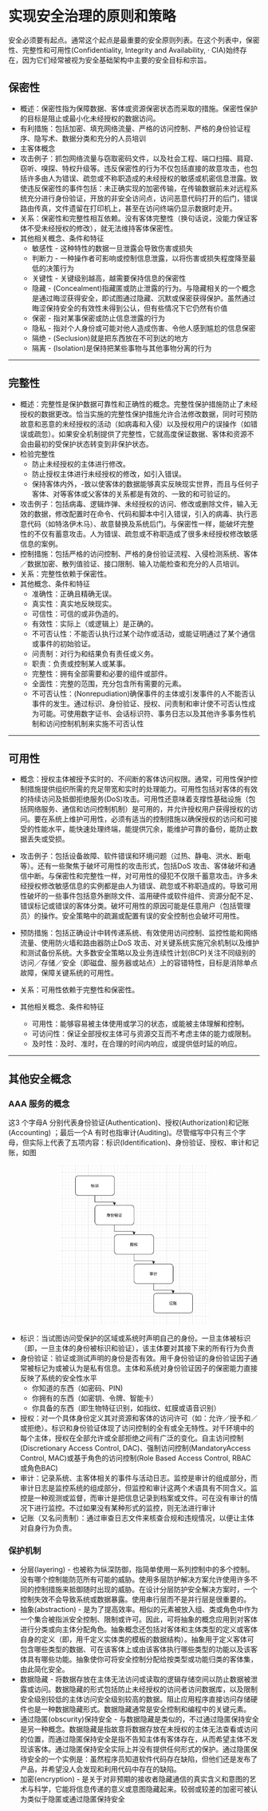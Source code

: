 # 实现安全治理的原则和策略
安全必须要有起点。通常这个起点是最重要的安全原则列表。在这个列表中，保密性、完整性和可用性(Confidentiality, Integrity and Availability, · CIA)始终存在，因为它们经常被视为安全基础架构中主要的安全目标和宗旨。
## 保密性
- 概述：保密性指为保障数据、客体或资源保密状态而采取的措施。保密性保护的目标是阻止或最小化未经授权的数据访问。
- 有利措施：包括加密、填充网络流量、严格的访问控制、严格的身份验证程序、隐写术、数据分类和充分的人员培训
- 主客体概念
- 攻击例子：抓包网络流量与窃取密码文件，以及社会工程、端口扫描、肩窥、窃听、嗅探、特权升级等。违反保密性的行为不仅包括直接的故意攻击，也包括许多由人为错误、疏忽或不称职造成的未经授权的敏感或机密信息泄露。致使违反保密性的事件包括：未正确实现的加密传输，在传输数据前未对远程系统充分进行身份验证，开放的非安全访问点，访问恶意代码打开的后门，错误路由传真，文件遗留在打印机上，甚至在访问终端仍显示数据时走开。
- 关系：保密性和完整性相互依赖。没有客体完整性（换句话说，没能力保证客体不受未经授权的修改），就无法维持客体保密性。
- 其他相关概念、条件和特征
  - 敏感性 - 这种特性的数据一旦泄露会导致伤害或损失
  - 判断力 - 一种操作者可影响或控制信息泄露，以将伤害或损失程度降至最低的决策行为
  - 关键性 - 关键级别越高，越需要保持信息的保密性
  - 隐藏 - (Concealment)指藏匿或防止泄露的行为。与隐藏相关的一个概念是通过晦涩获得安全，即试图通过隐藏、沉默或保密获得保护。虽然通过晦涩保持安全的有效性未得到公认，但有些情况下它仍然有价值
  - 保密 - 指对某事保密或防止信息泄露的行为
  - 隐私 - 指对个人身份或可能对他人造成伤害、令他人感到尴尬的信息保密
  - 隔绝 - (Seclusion)就是把东西放在不可到达的地方
  - 隔离 - (Isolation)是保持把某些事物与其他事物分离的行为
---
## 完整性
- 概述：完整性是保护数据可靠性和正确性的概念。完整性保护措施防止了未经授权的数据更改。恰当实施的完整性保护措施允许合法修改数据，同时可预防故意和恶意的未经授权的活动（如病毒和入侵）以及授权用户的误操作（如错误或疏忽）。如果安全机制提供了完整性，它就高度保证数据、客体和资源不会由最初的受保护状态转变到非保护状态。
- 检验完整性
  - 防止未经授权的主体进行修改。
  - 防止授权主体进行未经授权的修改，如引入错误。
  - 保持客体内外，-致以使客体的数据能够真实反映现实世界，而且与任何子客体、对等客体或父客体的关系都是有效的、一致的和可验证的。
- 攻击例子：包括病毒、逻辑炸弹、未经授权的访问、修改或删除文件，输入无效的数据，修改配置时在命令、代码和脚本中引入错误，引入的病毒、执行恶意代码（如特洛伊木马）、故意替换及系统后门。与保密性一样，能破坏完整性的不仅有蓄意攻击。人为错误、疏忽或不称职造成了很多未经授权修改敏感信息的案例。
- 控制措施：包括严格的访问控制、严格的身份验证流程、入侵检测系统、客体／数据加密、散列值验证、接口限制、输入功能检查和充分的人员培训。
- 关系：完整性依赖于保密性。
- 其他概念、条件和特征
  - 准确性：正确且精确无误。
  - 真实性：真实地反映现实。
  - 可信性：可信的或非伪造的。
  - 有效性：实际上（或逻辑上）是正确的。
  - 不可否认性：不能否认执行过某个动作或活动，或能证明通过了某个通信或事件的初始验证。
  - 问责制：对行为和结果负有责任或义务。
  - 职责：负责或控制某人或某事。
  - 完整性：拥有全部需要和必要的组件或部件。
  - 全面性：完整的范围，充分包含所有需要的元素。
  - 不可否认性：(Nonrepudiation)确保事件的主体或引发事件的人不能否认事件的发生。通过标识、身份验证、授权、问责制和审计使不可否认性成为可能。可使用数字证书、会话标识符、事务日志以及其他许多事务性机制和访问控制机制来实施不可否认性
---
## 可用性
- 概念：授权主体被授予实时的、不间断的客体访问权限。通常，可用性保护控制措施提供组织所需的充足带宽和实时的处理能力。可用性包括对客体的有效的持续访问及抵御拒绝服务(DoS)攻击。可用性还意味着支撑性基础设施（包括网络服务、通信和访问控制机制）是可用的，并允许授权用户获得授权的访问。要在系统上维护可用性，必须有适当的控制措施以确保授权的访问和可接受的性能水平，能快速处理终端，能提供冗余，能维护可靠的备份，能防止数据丢失或受损。
- 攻击例子：包括设备故障、软件错误和环境问题（过热、静电、洪水、断电等）。还有一些聚焦于破坏可用性的攻击形式，包括DoS 攻击、客体破坏和通信中断。与保密性和完整性一样，对可用性的侵犯不仅限千蓄意攻击。许多未经授权修改敏感信息的实例都是由人为错误、疏忽或不称职造成的。导致可用性破坏的一些事件包括意外删除文件、滥用硬件或软件组件、资源分配不足、错误标记或错误的客体分类。破坏可用性的原因可能是任意用户（包括管理员）的操作。安全策略中的疏漏或配置有误的安全控制也会破坏可用性。

- 预防措施：包括正确设计中转传递系统、有效使用访问控制、监控性能和网络流量、使用防火墙和路由器防止DoS 攻击、对关键系统实施冗余机制以及维护和测试备份系统。大多数安全策略以及业务连续性计划(BCP)关注不同级别的访问／存储／安全（即磁盘、服务器或站点）上的容错特性，目标是消除单点故障，保障关键系统的可用性。
- 关系：可用性依赖于完整性和保密性。
- 其他相关概念、条件和特征
  - 可用性：能够容易被主体使用或学习的状态，或能被主体理解和控制。
  - 可访问性：保证全部授权主体可与资源交互而不考虑主体的能力或限制。
  - 及时性：及时、准时，在合理的时间内响应，或提供低时延的响应。
---
## 其他安全概念
### AAA 服务的概念
这3 个字母A 分别代表身份验证(Authentication)、授权(Authorization)和记账(Accounting) ；最后一个A 有时也指审计(Auditing)。尽管缩写中只有三个字母，但实际上代表了五项内容：标识(Identification)、身份验证、授权、审计和记账，如图
<p align="center"><img src="../img/D1-3A.jpg" alt="drawing" width="300"/></p>

- 标识：当试图访问受保护的区域或系统时声明自己的身份。一旦主体被标识（即，一旦主体的身份被标识和验证），该主体要对其接下来的所有行为负责
- 身份验证：验证或测试声明的身份是否有效。用千身份验证的身份验证因子通常被标记为或被认为是私有信息。主体和系统对身份验证因子的保密能力直接反映了系统的安全性水平
  - 你知道的东西（如密码、PIN)
  - 你拥有的东西（如密钥、令牌、智能卡）
  - 你具备的东西（即生物特征识别，如指纹、虹膜或语音识别）
- 授权：对一个具体身份定义其对资源和客体的访问许可（如：允许／授予和／或拒绝）。标识和身份验证体现了访问控制的全有或全无特性。对千环境中的每个主体，授权在全部允许或全部拒绝之间有广泛的变化。自主访问控制(Discretionary Access Control, DAC)、强制访问控制(MandatoryAccess Control, MAC)或基于角色的访问控制(Role Based Access Control, RBAC 或角色BAC)
- 审计：记录系统、主客体相关的事件与活动日志。监控是审计的组成部分，而审计日志是监控系统的组成部分，但监控和审计这两个术语具有不同含义。监控是一种观测或监督，而审计是把信息记录到档案或文件。可在没有审计的情况下进行监控。不过如果没有某种形式的监控，则无法进行审计
- 记账（又名问责制）：通过审查日志文件来核查合规和违规情况，以便让主体对自身行为负责。
### 保护机制
- 分层(layering) - 也被称为纵深防御，指简单使用一系列控制中的多个控制。没有哪个控制能防范所有可能的威胁。使用多层防护解决方案允许使用许多不同的控制措施来抵御随时出现的威胁。在设计分层防护安全解决方案时，一个控制失效不会导致系统或数据暴露。使用串行层而不是并行层是很重要的。
- 抽象(abstraction) - 是为了提高效率。相似的元素被放入组、类或角色中作为一个集合被指派安全控制、限制或许可。因此，可将抽象的概念应用到对客体进行分类或向主体分配角色。抽象概念还包括对客体和主体类型的定义或客体自身的定义（即，用千定义实体类的模板的数据结构）。抽象用于定义客体可包含哪些类型的数据、可在该客体上或由该客体执行哪些类型的功能以及该客体具有哪些功能。抽象使你可将安全控制分配给按类型或功能归类的客体集，由此简化安全。
- 数据隐藏 - 将数据存放在主体无法访问或读取的逻辑存储空间以防止数据被泄露或访问。数据隐藏的形式包括防止未经授权的访问者访问数据库，以及限制安全级别较低的主体访问安全级别较高的数据。阻止应用程序直接访问存储硬件也是一种数据隐藏形式。数据隐藏通常是安全控制和编程中的关键元素。
- 通过隐匿(obscurity)保持安全 - 与数据隐藏是类似的，不过通过隐匿保持安全是另一种概念。数据隐藏是指故意将数据存放在未授权的主体无法查看或访问的位置，而通过隐匿保持安全是指不告知主体有客体存在，从而希望主体不发现该客体。通过隐匿保持安全实际上并没有提供任何形式的保护。通过隐匿保待安全的一个实例是：虽然程序员知道软件代码存在缺陷，但他们还是发布了产品，并希望没人会发现和利用代码中存在的缺陷。
- 加密(encryption) - 是关于对非预期的接收者隐藏通信的真实含义和意图的艺术与科学，它能将信息传递的意义或意图隐藏起来。较弱或较差的加密可被认为类似于隐匿或通过隐匿保持安全
